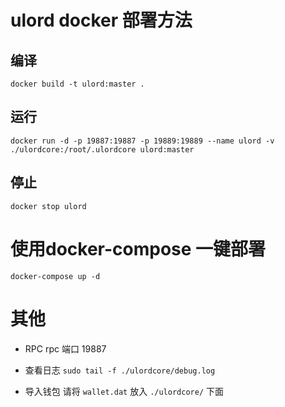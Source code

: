# ulord docker 部署方法
## 编译
`docker build -t ulord:master .`

## 运行
`docker run -d -p 19887:19887 -p 19889:19889 --name ulord -v ./ulordcore:/root/.ulordcore ulord:master`

## 停止
`docker stop ulord`

# 使用docker-compose 一键部署
`docker-compose up -d`

# 其他
* RPC
 rpc 端口 19887

* 查看日志
 `sudo tail -f ./ulordcore/debug.log`

* 导入钱包
 请将 `wallet.dat` 放入 `./ulordcore/` 下面
